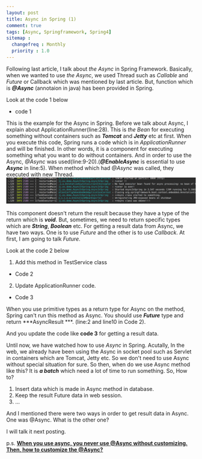 ```yaml
---
layout: post
title: Async in Spring (1)
comment: true
tags: [Async, Springframework, Spring4]
sitemap :
  changefreq : Monthly
  priority : 1.0
---
```


Following last article, I talk about *the Async* in Spring Framework. Basically, when we wanted to use *the Async*, we used Thread such as *Callable* and *Future* or Callback which was mentioned by last article. But, function which is ***@Async*** (annotaion in java) has been provided in Spring. 

Look at the code 1 below
<script src="https://gist.github.com/ijunc2/f73c42059312807e7cf2447094bf020c.js"></script>
* code 1

This is the example for the Async in Spring. Before we talk about Async, I explain about ApplicationRunner(line:28). This is *the Bean* for executing something without containers such as ***Tomcat*** and ***Jetty*** etc at first. When you execute this code, Spring runs a code which is in *ApplicationRunner* and will be finished. In other words, it is a component for executing something what you want to do without containers. And in order to use the Async, *@Async* was used(line:9-20).(***@EnableAsync*** is essential to use ***Async*** in line:5). When method which had *@Async* was called, they executed with new Thread.
![pic1](/assets/img/post/2018-01-06-forth/p1.png)

This component doesn't return the result because they have a type of the return which is ***void***. But, sometimes, we need to return specific types which are ***String***, ***Boolean*** etc. 
For getting a result data from Async, we have two ways. One is to use *Future* and the other is to use *Callback*. At first, I am going to talk *Future*.

Look at the code 2 below 
1. Add this method in TestService class
<script src="https://gist.github.com/ijunc2/9dfd2454d1b96f00440c3c595ac2f487.js"></script>
* Code 2
2. Update ApplicationRunner code.
<script src="https://gist.github.com/ijunc2/ec502003ff3516db0bd84696bad28dfa.js"></script>
* Code 3

When you use primitive types as a return type for Async on the method, Spring can't run this method as Async. You should use ***Future*** type and return ***AsyncResult ***. (line:2 and line10 in Code 2).

And you update the code like **code 3** for getting a result data.

Until now, we have watched how to use *Async* in Spring. Acutally, In the web, we already have been using the Async in socket pool such as Servlet in containers which are Tomcat, Jetty etc. So we don't need to use Async without special situation for sure. So then, when do we use Async method like this? It is ***a batch*** which need a lot of time to run something. So, How to?
1. Insert data which is made in Async method in database.
2. Keep the result Future data in web session.
3. ...


And I mentioned there were two ways in order to get result data in Async. One was @Async. What is the other one? 

I will talk it next posting. 

p.s. [**When you use async, you never use @Async without customizing. Then, how to customize the @Async?**](/2018/01/08/fifth.html)





